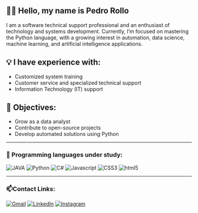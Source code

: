 ## 👋🏼 Hello, my name is Pedro Rollo

I am a software technical support professional and an enthusiast of technology and systems development. Currently, I’m focused on mastering the Python language, with a growing interest in automation, data science, machine learning, and artificial intelligence applications.

## 💡 I have experience with:
* Customized system training
* Customer service and specialized technical support
* Information Technology (IT) support


## 🎯 Objectives:
* Grow as a data analyst
* Contribute to open-source projects
* Develop automated solutions using Python

---
### 🧠 Programming languages under study:

<div style="display: inline_block">
<img alt="JAVA" src="https://img.shields.io/badge/Java-ED8B00?style=for-the-badge&logo=openjdk&logoColor=white" />
<img alt="Python" src="https://img.shields.io/badge/Python-14354C?style=for-the-badge&logo=python&logoColor=white" />
<img alt="C#" src="https://img.shields.io/badge/C%23-239120?style=for-the-badge&logo=c-sharp&logoColor=white" />
<img alt="Javascript" src="https://img.shields.io/badge/JavaScript-F7DF1E?style=for-the-badge&logo=javascript&logoColor=black" />
<img alt="CSS3" src="https://img.shields.io/badge/CSS3-1572B6?style=for-the-badge&logo=css3&logoColor=white" />
<img alt="html5" src="https://img.shields.io/badge/HTML5-E34F26?style=for-the-badge&logo=html5&logoColor=white" />
</div>

---
### 📫Contact Links:

[![Gmail](https://img.shields.io/badge/Gmail-D14836?style=for-the-badge&logo=gmail&logoColor=white)](mailto:pedrogustavosantosalmeidarollo@gmail.com)
[![LinkedIn](https://img.shields.io/badge/LinkedIn-0077B5?style=for-the-badge&logo=linkedin&logoColor=white)](https://www.linkedin.com/in/adspedro)
[![Instagram](https://img.shields.io/badge/Instagram-E4405F?style=for-the-badge&logo=instagram&logoColor=white)](https://www.instagram.com/pedroo.gsr)

<!-- site de Badges: https://dev.to/envoy_/150-badges-for-github-pnk -->

